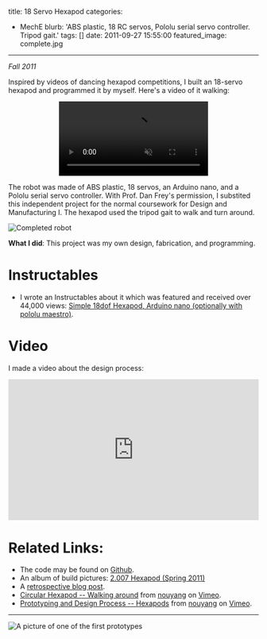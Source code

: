 title: 18 Servo Hexapod
categories:
  - MechE
blurb: 'ABS plastic, 18 RC servos, Pololu serial servo controller. Tripod gait.'
tags: []
date: 2011-09-27 15:55:00
featured_image: complete.jpg
---

*Fall 2011*


Inspired by videos of dancing hexapod competitions, I built an 18-servo hexapod and programmed it by myself.  Here's a video of it walking:
<center>
<video id="Tripod gait" controls autoplay muted loop>
  <source src="tripod_gait.webm" type="video/webm">
  Your browser does not support the video HTML5 tag.
</video> 
</center>

The robot was made of ABS plastic, 18 servos, an Arduino nano, and a Pololu serial servo controller. With Prof. Dan Frey's permission, I substited this independent project for the normal coursework for Design and Manufacturing I. The hexapod used the tripod gait to walk and turn around.

![Completed robot](complete.jpg)

**What I did**: This project was my own design, fabrication, and programming.

# Instructables 

- I wrote an Instructables about it which was featured and received over 44,000 views: [Simple 18dof Hexapod, Arduino nano (optionally with pololu maestro)](http://www.instructables.com/id/Simple-18dof-Hexapod-Arduino-nano-optionally-wit/).


# Video

I made a video about the design process:

<div style="padding:56.25% 0 0 0;position:relative;"><iframe src="https://player.vimeo.com/video/264710567?byline=0&portrait=0" style="position:absolute;top:0;left:0;width:100%;height:100%;" frameborder="0" allow="autoplay; fullscreen" allowfullscreen></iframe></div><script src="https://player.vimeo.com/api/player.js"></script>

# Related Links:
- The code may be found on [Github](https://github.com/nouyang/18-servo-hexapod).
- An album of build pictures: [2.007 Hexapod (Spring 2011)](https://picasaweb.google.com/113942194695013581888/2007HexapodSpring2011)
- A [retrospective blog post](http://orangenarwhals.blogspot.com/2011/05/dreaming-of-dancing-hexapods-2007.html).
- <a href="https://vimeo.com/264710615">Circular Hexapod -- Walking around</a> from <a href="https://vimeo.com/user83975514">nouyang</a> on <a href="https://vimeo.com">Vimeo</a>.
- <a href="https://vimeo.com/264710567">Prototyping and Design Process -- Hexapods</a> from <a href="https://vimeo.com/user83975514">nouyang</a> on <a href="https://vimeo.com">Vimeo</a>.

------------ 
<!-- - <a href="https://vimeo.com/264710567">Prototyping and Design Process - Hexapods</a> from <a href="https://vimeo.com/user83975514">nouyang</a> on <a href="https://vimeo.com">Vimeo</a> -->
<!--<center>-->
<!--<video id ="Hexapod Design" controls>-->
  <!--<source src="design_of_hexapods.webm" type="video/webm">-->
  <!--Your browser does not support the video HTML5 tag.-->
<!--</video> -->
<!--</center>-->
![A picture of one of the first prototypes](leg_prototype.jpg)
